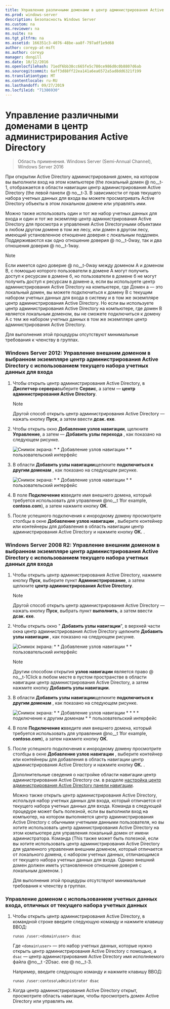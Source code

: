 ```yaml
---
title: Управление различными доменами в центр администрирования Active Directory
ms.prod: windows-server
description: Безопасность Windows Server
ms.custom: na
ms.reviewer: na
ms.suite: na
ms.tgt_pltfrm: na
ms.assetid: 166351c3-4076-48be-aa8f-797adf1e9d68
author: coreyp-at-msft
ms.author: coreyp
manager: dongill
ms.date: 10/12/2016
ms.openlocfilehash: 71edf6bb38cc665fe5c780ce986d0c0b8807d6ab
ms.sourcegitcommit: 6aff3d88ff22ea141a6ea6572a5ad8dd6321f199
ms.translationtype: MT
ms.contentlocale: ru-RU
ms.lasthandoff: 09/27/2019
ms.locfileid: "71386930"
---
```

# <a name="manage-different-domains-in-active-directory-administrative-center"></a>Управление различными доменами в центр администрирования Active Directory

>Область применения. Windows Server (Semi-Annual Channel), Windows Server 2016

  При открытии Active Directory администрирования домен, на котором вы выполнили вход на этом компьютере \(the локальный домен @ no__t-1, отображается в области навигации центр администрирования Active Directory \(the левой панели @ no__t-3. В зависимости от прав текущего набора учетных данных для входа вы можете просматривать Active Directory объекты в этом локальном домене или управлять ими.

 Можно также использовать один и тот же набор учетных данных для входа и один и тот же экземпляр центр администрирования Active Directory для просмотра и управления Active Directoryными объектами в любом другом домене в том же лесу, или домен в другом лесу, имеющий установленное отношение доверия с локальным поддомен. Поддерживаются как одно отношение доверия @ no__t-0way, так и два отношения доверия @ no__t-1way.

> [!NOTE]
>  Если имеется одно доверие @ no__t-0way между доменом A и доменом B, с помощью которого пользователи в домене A могут получить доступ к ресурсам в домене б, но пользователи в домене б не могут получить доступ к ресурсам в домене а, если вы используете центр администрирования Active Directory на компьютере, где Домен а — это локальный домен, вы можете подключиться к домену B с текущим набором учетных данных для входа в систему и в том же экземпляре центр администрирования Active Directory. Но если вы используете центр администрирования Active Directory на компьютере, где домен B является локальным доменом, вы не сможете подключиться к домену A с тем же набором учетных данных в том же экземпляре центр администрирования Active Directory.

 Для выполнения этой процедуры отсутствуют минимальные требования к членству в группах.

### <a name="windows-server-2012-to-manage-a-foreign-domain-in-the-selected-instance-of-active-directory-administrative-center-using-the-current-set-of-logon-credentials"></a>Windows Server 2012: Управление внешним доменом в выбранном экземпляре центр администрирования Active Directory с использованием текущего набора учетных данных для входа

1.  Чтобы открыть центр администрирования Active Directory, в **Диспетчер сервера**выберите **Сервис**, а затем — **центр администрирования Active Directory**.

    > [!NOTE]
    >  Другой способ открыть центр администрирования Active Directory — нажать кнопку **Пуск**, а затем ввести **дсак. exe**.

2.  Чтобы открыть окно **Добавление узлов навигации**, щелкните **Управление**, а затем — **Добавить узлы перехода** , как показано на следующем рисунке.

     ![Снимок экрана: * * Добавление узлов навигации * * пользовательский интерфейс](media/ADDS_ADACAddNavNode.gif)

3.  В области **Добавить узлы навигации**щелкните **подключиться к другим доменам** , как показано на следующем рисунке.

     ![Снимок экрана: * * Добавление узлов навигации * * пользовательский интерфейс](media/ADDS_ADACConnectToDomain.gif)

4.  В поле **Подключение к**введите имя внешнего домена, который требуется использовать для управления @no__t 1for example, **contoso.com**\), а затем нажмите кнопку **ОК**.

5.  После успешного подключения к инородному домену просмотрите столбцы в окне **Добавление узлов навигации** , выберите контейнер или контейнеры для добавления в область навигации центр администрирования Active Directory и нажмите кнопку **ОК.** .

### <a name="windows-server-2008-r2-to-manage-a-foreign-domain-in-the-selected-instance-of-active-directory-administrative-center-using-the-current-set-of-logon-credentials"></a>Windows Server 2008 R2: Управление внешним доменом в выбранном экземпляре центр администрирования Active Directory с использованием текущего набора учетных данных для входа

1. Чтобы открыть центр администрирования Active Directory, нажмите кнопку **Пуск**, выберите пункт **Администрирование**, а затем щелкните **центр администрирования Active Directory**.

   > [!NOTE]
   >  Другой способ открыть центр администрирования Active Directory — нажать кнопку **Пуск**, выбрать пункт **выполнить**, а затем ввести **дсак. exe**.

2. Чтобы открыть окно " **Добавить узлы навигации**", в верхней части окна центр администрирования Active Directory щелкните **Добавить узлы навигации** , как показано на следующем рисунке.

    ![Снимок экрана: * * Добавление узлов навигации * * пользовательский интерфейс](media/click_add_nav_nodes.gif)

   > [!NOTE]
   >  Другим способом открытия **узлов навигации** является право @ no__t-1Click в любом месте в пустом пространстве в области навигации центр администрирования Active Directory, а затем нажмите кнопку **Добавить узлы навигации**.

3. В области **Добавить узлы навигации**щелкните **подключиться к другим доменам** , как показано на следующем рисунке.

    ![Снимок экрана: * * Добавление узлов навигации * * * * подключение к другим доменам * * пользовательский интерфейс](media/add_nav_nodes.gif)

4. В поле **Подключение к**введите имя внешнего домена, который требуется использовать для управления @no__t 1for example, **contoso.com**\), а затем нажмите кнопку **ОК**.

5. После успешного подключения к инородному домену просмотрите столбцы в окне **Добавление узлов навигации** , выберите контейнер или контейнеры для добавления в область навигации центр администрирования Active Directory и нажмите кнопку **ОК.** .

   Дополнительные сведения о настройке области навигации центр администрирования Active Directory см. в разделе [настройка центр администрирования Active Directory панели навигации](customize-the-active-directory-administrative-center-navigation-pane.md).

   Можно также открыть центр администрирования Active Directory, используя набор учетных данных для входа, который отличается от текущего набора учетных данных для входа. Команда в следующей процедуре может быть полезной, если вы выполнили вход на компьютер, на котором выполняется центр администрирования Active Directory с обычными учетными данными пользователя, но вы хотите использовать центр администрирования Active Directory на этом компьютере для управления локальный домен от имени администратора. Команда \(This также может быть полезной, если вы хотите использовать центр администрирования Active Directory для удаленного управления внешним доменом, который отличается от локального домена, с набором учетных данных, отличающимся от текущего набора учетных данных для входа. Однако внешний домен должен иметь установленное отношение доверия с локальным доменом. \)

   Для выполнения этой процедуры отсутствуют минимальные требования к членству в группах.

### <a name="to-manage-a-domain-using-logon-credentials-that-are-different-from-the-current-set-of-logon-credentials"></a>Управление доменом с использованием учетных данных входа, отличных от текущего набора учетных данных

1.  Чтобы открыть центр администрирования Active Directory, в командной строке введите следующую команду и нажмите клавишу ВВОД:

     `runas /user:<domain\user> dsac`

     Где `<domain\user>` — это набор учетных данных, которые нужно открыть центр администрирования Active Directory с помощью, а `dsac` — центр администрирования Active Directory имя исполняемого файла @no__t -2Dsac. exe @ no__t-3.

     Например, введите следующую команду и нажмите клавишу ВВОД:

     `runas /user:contoso\administrator dsac`

2.  Когда центр администрирования Active Directory открыт, просмотрите область навигации, чтобы просмотреть домен Active Directory или управлять им.

  

